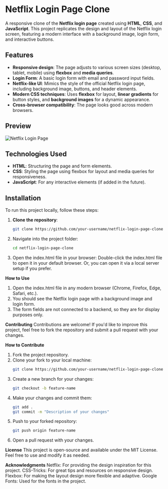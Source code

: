 # Netflix Login Page Clone

A responsive clone of the **Netflix login page** created using **HTML**, **CSS**, and **JavaScript**. This project replicates the design and layout of the Netflix login screen, featuring a modern interface with a background image, login form, and interactive buttons.

## Features

- **Responsive design**: The page adjusts to various screen sizes (desktop, tablet, mobile) using **flexbox** and **media queries**.
- **Login Form**: A basic login form with email and password input fields.
- **Netflix-like UI**: Mimics the style of the official Netflix login page, including background image, buttons, and header elements.
- **Modern CSS techniques**: Uses **flexbox** for layout, **linear gradients** for button styles, and **background images** for a dynamic appearance.
- **Cross-browser compatibility**: The page looks good across modern browsers.

## Preview

![Netflix Login Page](https://github.com/user-attachments/assets/3c0e585c-d824-4b6c-8887-3fb95eeba454)


## Technologies Used

- **HTML**: Structuring the page and form elements.
- **CSS**: Styling the page using flexbox for layout and media queries for responsiveness.
- **JavaScript**: For any interactive elements (if added in the future).

## Installation

To run this project locally, follow these steps:

1. **Clone the repository**:
   ```bash
   git clone https://github.com/your-username/netflix-login-page-clone.git
2. Navigate into the project folder:
   ```bash
   cd netflix-login-page-clone 
3. Open the index.html file in your browser:
   Double-click the index.html file to open it in your default browser.
   Or, you can open it via a local server setup if you prefer.
   
**How to Use**
1. Open the index.html file in any modern browser (Chrome, Firefox, Edge, Safari, etc.).
2. You should see the Netflix login page with a background image and login form.
3. The form fields are not connected to a backend, so they are for display purposes only.
   
**Contributing**
Contributions are welcome! If you'd like to improve this project, feel free to fork the repository and submit a pull request with your changes.

**How to Contribute**
1. Fork the project repository.
2. Clone your fork to your local machine:
   ```bash
   git clone https://github.com/your-username/netflix-login-page-clone.git
3. Create a new branch for your changes:
   ```bash
   git checkout -b feature-name
4. Make your changes and commit them:
   ```bash
   git add .
   git commit -m "Description of your changes"
5. Push to your forked repository:
   ```bash
   git push origin feature-name
6. Open a pull request with your changes.

**License**
This project is open-source and available under the MIT License. Feel free to use and modify it as needed.

**Acknowledgments**
Netflix: For providing the design inspiration for this project.
CSS-Tricks: For great tips and resources on responsive design.
Flexbox: For making the layout design more flexible and adaptive.
Google Fonts: Used for the fonts in the project.

